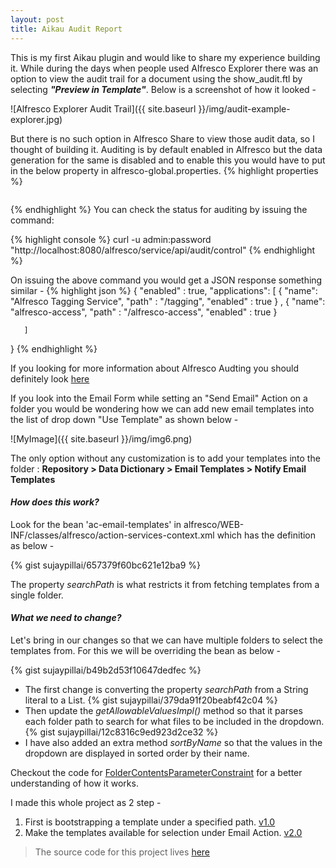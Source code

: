 ```yaml
---
layout: post
title: Aikau Audit Report
---
```


This is my first Aikau plugin and would like to share my experience building it. While during the days when people used Alfresco Explorer there was an option to view the audit trail for a document using the show_audit.ftl by selecting ***"Preview in Template"***.
Below is a screenshot of how it looked - 

![Alfresco Explorer Audit Trail]({{ site.baseurl }}/img/audit-example-explorer.jpg)

But there is no such option in Alfresco Share to view those audit data, so I thought of building it. Auditing is by default enabled in Alfresco but the data generation for the same is disabled and to enable this you would have to put in the below property in alfresco-global.properties.
{% highlight properties %}
```audit.alfresco-access.enabled=true
```
{% endhighlight %}
You can check the status for auditing by issuing the command:

{% highlight console %}
        curl -u admin:password "http://localhost:8080/alfresco/service/api/audit/control"
{% endhighlight %}

On issuing the above command you would get a JSON response something similar -
{% highlight json %}
    {
       "enabled" : true,
       "applications": 
       [
          {
             "name": "Alfresco Tagging Service",
             "path" : "/tagging",
             "enabled" : true
          }
             ,
          {
             "name": "alfresco-access",
             "path" : "/alfresco-access",
             "enabled" : true
          }
             
       ]
}
{% endhighlight %}

If you looking for more information about Alfresco Audting you should definitely look [here](http://docs.alfresco.com/5.0/concepts/audit-intro.html)







If you look into the Email Form while setting an "Send Email" Action on a folder you would be wondering how we can add new email templates into the list of drop down "Use Template" as shown below -

![MyImage]({{ site.baseurl }}/img/img6.png)

The only option without any customization is to add your templates into the folder : **Repository > Data Dictionary > Email Templates > Notify Email Templates**

#### *How does this work?*
Look for the bean 'ac-email-templates' in alfresco/WEB-INF/classes/alfresco/action-services-context.xml which has the definition as below -

{% gist sujaypillai/657379f60bc621e12ba9 %}

The property *searchPath* is what restricts it from fetching templates from a single folder.

#### *What we need to change?*
Let's bring in our changes so that we can have multiple folders to select the templates from. For this we will be overriding the bean as below -

{% gist sujaypillai/b49b2d53f10647dedfec %}

* The first change is converting the property *searchPath* from a String literal to a List.
{% gist sujaypillai/379da91f20beabf42c04 %}
* Then update the *getAllowableValuesImpl()* method so that it parses each folder path to search for what files to be included in the dropdown.
{% gist sujaypillai/12c8316c9ed923d2ce32 %}
* I have also added an extra method *sortByName* so that the values in the dropdown are displayed in sorted order by their name.

Checkout the code for [FolderContentsParameterConstraint](https://github.com/sujaypillai/alf-tutorials/blob/master/alftutorial-repo/src/main/java/org/ootb/repo/action/constraint/FolderContentsParameterConstraint.java) for a better understanding of how it works.

I made this whole project as 2 step -

1. First is bootstrapping a template under a specified path. [v1.0](https://github.com/sujaypillai/alf-tutorials/releases/tag/v1.0)
2. Make the templates available for selection under Email Action. [v2.0](https://github.com/sujaypillai/alf-tutorials/releases/tag/v2.0)

>The source code for this project lives [here](https://github.com/sujaypillai/alf-tutorials)


